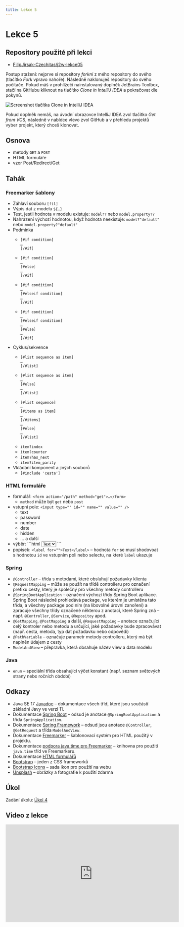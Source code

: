 ```yaml
---
title: Lekce 5
---
```


# Lekce 5

## Repository použité při lekci

* [FilipJirsak-Czechitas/j2w-lekce05](https://github.com/FilipJirsak-Czechitas/j2w-lekce05)

Postup stažení: nejprve si repository *forkni* z mého repository do svého (tlačítko *Fork* vpravo nahoře). Následně naklonuješ repository do svého počítače.
Pokud máš v prohlížeči nainstalovaný doplněk JetBrains Toolbox, stačí na GitHubu kliknout na tlačítko *Clone in IntelliJ IDEA* a pokračovat dle pokynů.

![Screenshot tlačítka Clone in IntelliJ IDEA](img/lekce-2/GitHub-Toolbox.png)

Pokud doplněk nemáš, na úvodní obrazovce IntelliJ IDEA zvol tlačítko *Get from VCS*, následně v nabídce vlevo zvol GitHub a v přehledu projektů vyber projekt,
který chceš klonovat.

## Osnova

* metody `GET` a `POST`
* HTML formuláře
* vzor Post/Redirect/Get

## Tahák

### Freemarker šablony

* Záhlaví souboru `[ftl]`
* Výpis dat z modelu `${…}`
* Test, jestli hodnota v modelu existuje: `model??` nebo `model.property??`
* Nahrazení výchozí hodnotou, když hodnota neexistuje: `model?"default"` nebo `model.property?"default"`
* Podmínka
  * ```
    [#if condition]
    …
    [/#if]
    ```
  * ```
    [#if condition]
    …
    [#else]
    …
    [/#if]
    ```
  * ```
    [#if condition]
    …
    [#elseif condition]
    …
    [/#if]
    ```
  * ```
    [#if condition]
    …
    [#elseif condition]
    …
    [#else]
    …
    [/#if]
    ```
* Cyklus/sekvence
  * ```
    [#list sequence as item]
    …
    [/#list]
    ``` 
  * ```
    [#list sequence as item]
    …
    [#else]
    …
    [/#list]
    ```
  * ```
    [#list sequence]
    …
    [#items as item]
    …
    [/#items]
    …
    [#else]
    …
    [/#list]
    ```
  * `item?index`
  * `item?counter`
  * `item?has_next`
  * `item?item_parity`
* Vkládání komponent a jiných souborů
  * `[#include 'cesta']`

### HTML formuláře
* formulář: `<form action="/path" method="get">…</form>`
  * `method` může být `get` nebo `post`
* vstupní pole: `<input type="" id="" name="" value="" />`
  * text
  * password
  * number
  * date
  * hidden
  * … a další
* výběr: ```html
  <select id="" name="">
    <option value="">Text</option>
  </select>
  ```
* popisek: `<label for="">Text</label>` – hodnota `for` se musí shodovoat s hodnotou `id` ve vstupním poli nebo selectu, na které `label` ukazuje

### Spring

* `@Controller` – třída s metodami, které obsluhují požadavky klienta
* `@RequestMapping` – může se použít na třídě controlleru pro označení prefixu cesty, který je společný pro všechny metody controlleru
* `@SpringBootApplication` – označení výchozí třídy Spring Boot aplikace. Spring Boot následně prohledává package, ve kterém je umístěna tato třída, a všechny
  package pod ním (na libovolné úrovni zanoření) a zpracuje všechny třídy označené některou z anotací, které Spring zná – např. `@Controller`, `@Service`,
  `@Repositoy` apod.
* `@GetMapping`, `@PostMapping` a další, `@RequestMapping` – anotace označující celý kontroler nebo metodu a určující, jaké požadavky bude zpracovávat (např.
  cesta, metoda, typ dat požadavku nebo odpovědi)
* `@PathVariable` – označuje parametr metody controlleru, který má být naplněn údajem z cesty
* `ModelAndView` – přepravka, která obsahuje název view a data modelu

### Java

* `enum` – speciální třída obsahující výčet konstant (např. seznam světových strany nebo ročních období)

## Odkazy

* Java SE 17 [Javadoc](https://docs.oracle.com/en/java/javase/17/docs/api/java.base/) – dokumentace všech tříd, které jsou součástí základní Javy ve verzi 11.
* Dokumentace [Spring Boot](https://spring.io/projects/spring-boot#learn) – odsud je anotace `@SpringBootApplication` a třída `SpringApplication`.
* Dokumentace [Spring Framework](https://spring.io/projects/spring-framework#learn) – odsud jsou anotace `@Controller`, `@GetRequest` a třída `ModelAndView`.
* Dokumentace [Freemarker](https://freemarker.apache.org/docs/) – šablonovací systém pro HTML použitý v projektu.
* Dokumentace [podpora java.time pro Freemarker](https://github.com/lazee/freemarker-java-8) – knihovna pro použití `java.time` tříd ve Freemarkeru.
* Dokumentace [HTML formulářů](https://developer.mozilla.org/en-US/docs/Learn/Forms)
* [Bootstrap](https://getbootstrap.com) – jeden z CSS frameworků
* [Bootstrap Icons](https://icons.getbootstrap.com) – sada ikon pro použití na webu
* [Unsplash](https://unsplash.com) – obrázky a fotografie k použití zdarma

## Úkol
Zadání úkolu: [Úkol 4](lekce-5-ukol-4.html)

## Video z lekce
<iframe width="560" height="315" src="https://www.youtube.com/embed/-_JJ3gaPvdY" title="YouTube video player" frameborder="0" allow="accelerometer; autoplay; clipboard-write; encrypted-media; gyroscope; picture-in-picture" allowfullscreen></iframe>
